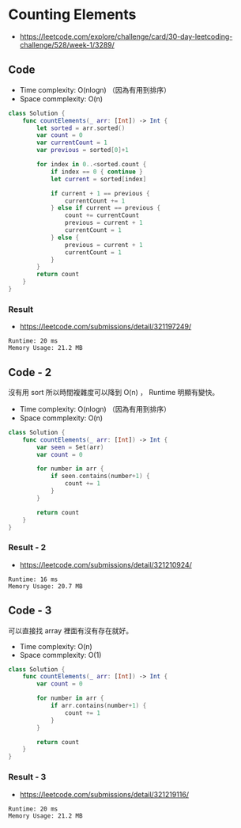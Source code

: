 # Counting Elements

- <https://leetcode.com/explore/challenge/card/30-day-leetcoding-challenge/528/week-1/3289/>

## Code

- Time complexity: O(nlogn) （因為有用到排序）
- Space commplexity: O(n)

``` swift
class Solution {
    func countElements(_ arr: [Int]) -> Int {
        let sorted = arr.sorted()
        var count = 0
        var currentCount = 1
        var previous = sorted[0]+1

        for index in 0..<sorted.count {
            if index == 0 { continue }
            let current = sorted[index]

            if current + 1 == previous {
                currentCount += 1
            } else if current == previous {
                count += currentCount
                previous = current + 1
                currentCount = 1
            } else {
                previous = current + 1
                currentCount = 1
            }
        }
        return count
    }
}
```

### Result

- <https://leetcode.com/submissions/detail/321197249/>

``` text
Runtime: 20 ms
Memory Usage: 21.2 MB
```

## Code - 2

沒有用 sort 所以時間複雜度可以降到 O(n) ， Runtime 明顯有變快。

- Time complexity: O(nlogn) （因為有用到排序）
- Space commplexity: O(n)

``` swift
class Solution {
    func countElements(_ arr: [Int]) -> Int {
        var seen = Set(arr)
        var count = 0

        for number in arr {
            if seen.contains(number+1) {
                count += 1
            }
        }

        return count
    }
}
```

### Result - 2

- <https://leetcode.com/submissions/detail/321210924/>

``` text
Runtime: 16 ms
Memory Usage: 20.7 MB
```

## Code - 3

可以直接找 array 裡面有沒有存在就好。

- Time complexity: O(n)
- Space commplexity: O(1)

``` swift
class Solution {
    func countElements(_ arr: [Int]) -> Int {
        var count = 0

        for number in arr {
            if arr.contains(number+1) {
                count += 1
            }
        }

        return count
    }
}
```

### Result - 3

- <https://leetcode.com/submissions/detail/321219116/>

``` text
Runtime: 20 ms
Memory Usage: 21.2 MB
```
